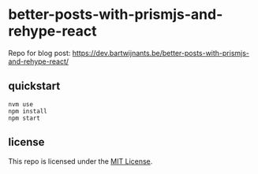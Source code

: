 # better-posts-with-prismjs-and-rehype-react

Repo for blog post: https://dev.bartwijnants.be/better-posts-with-prismjs-and-rehype-react/

## quickstart

```shell
nvm use
npm install
npm start
```

## license

This repo is licensed under the [MIT License](LICENSE).

